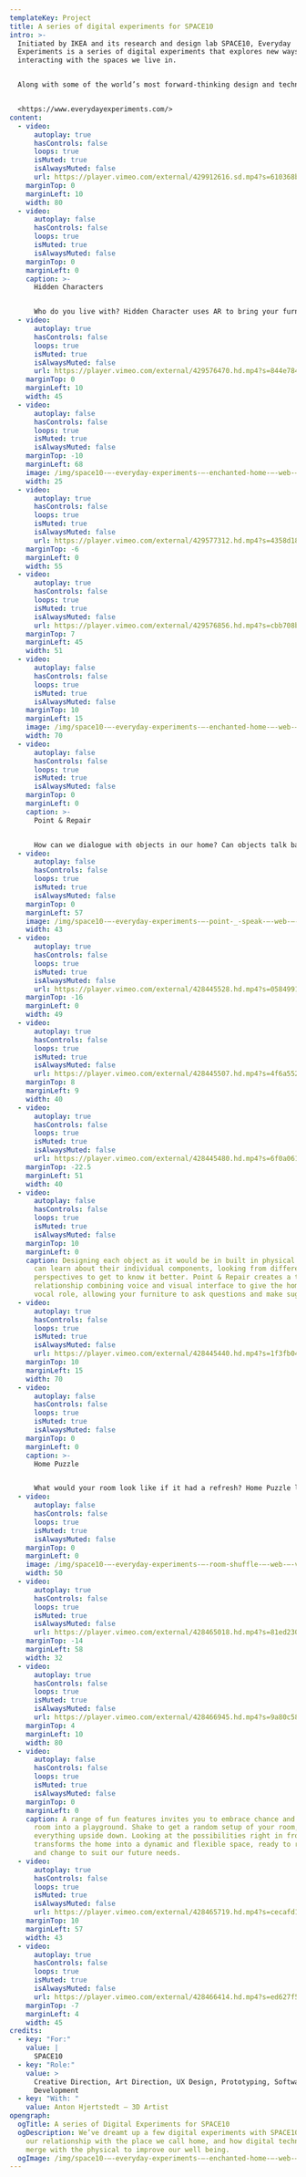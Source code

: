 ```yaml
---
templateKey: Project
title: A series of digital experiments for SPACE10
intro: >-
  Initiated by IKEA and its research and design lab SPACE10, Everyday
  Experiments is a series of digital experiments that explores new ways of
  interacting with the spaces we live in.


  Along with some of the world’s most forward-thinking design and technology studios, we were commissioned to reimagine the space we call home. We researched and prototyped three different applications that transform the home into a dynamic and innovative space of new encounters.


  <https://www.everydayexperiments.com/>
content:
  - video:
      autoplay: true
      hasControls: false
      loops: true
      isMuted: true
      isAlwaysMuted: false
      url: https://player.vimeo.com/external/429912616.sd.mp4?s=610368b98afd0e29ddfef3c279d0e5e532978036&profile_id=165
    marginTop: 0
    marginLeft: 10
    width: 80
  - video:
      autoplay: false
      hasControls: false
      loops: true
      isMuted: true
      isAlwaysMuted: false
    marginTop: 0
    marginLeft: 0
    caption: >-
      Hidden Characters


      Who do you live with? Hidden Character uses AR to bring your furniture to life. Set free your inner child and get to know your roommates by scanning objects with a tablet to transform them into characters, created in collaboration with UK-based 3D artist [Anton Hjertstedt](https://antonhjertstedt.com/). Each character is based on the unique properties of the object itself, generated by an algorithm that transforms its colour, size, shape and texture into a one-of-a-kind personality.
  - video:
      autoplay: true
      hasControls: false
      loops: true
      isMuted: true
      isAlwaysMuted: false
      url: https://player.vimeo.com/external/429576470.hd.mp4?s=844e78452e5c232aab8cb5d1d2d11b6894fc2538&profile_id=175
    marginTop: 0
    marginLeft: 10
    width: 45
  - video:
      autoplay: false
      hasControls: false
      loops: true
      isMuted: true
      isAlwaysMuted: false
    marginTop: -10
    marginLeft: 68
    image: /img/space10-–-everyday-experiments-–-enchanted-home-–-web-–-photo-by-random-studio-–-15.jpg
    width: 25
  - video:
      autoplay: true
      hasControls: false
      loops: true
      isMuted: true
      isAlwaysMuted: false
      url: https://player.vimeo.com/external/429577312.hd.mp4?s=4358d188301f0a1e46db2276e55cae9769639088&profile_id=175
    marginTop: -6
    marginLeft: 0
    width: 55
  - video:
      autoplay: true
      hasControls: false
      loops: true
      isMuted: true
      isAlwaysMuted: false
      url: https://player.vimeo.com/external/429576856.hd.mp4?s=cbb708b57f20c865bbffc141408145529350d35f&profile_id=175
    marginTop: 7
    marginLeft: 45
    width: 51
  - video:
      autoplay: false
      hasControls: false
      loops: true
      isMuted: true
      isAlwaysMuted: false
    marginTop: 10
    marginLeft: 15
    image: /img/space10-–-everyday-experiments-–-enchanted-home-–-web-–-photo-by-random-studio-–-01.jpg
    width: 70
  - video:
      autoplay: false
      hasControls: false
      loops: true
      isMuted: true
      isAlwaysMuted: false
    marginTop: 0
    marginLeft: 0
    caption: >-
      Point & Repair


      How can we dialogue with objects in our home? Can objects talk back if they need something? Point & Repair explores new interfaces that embrace a more natural way of interacting with the objects in your home, encouraging you to upcycle your belongings rather than replacing them. By pointing at a piece of your furniture, you can find out what upkeep it needs and when working towards a more sustainable way of living.
  - video:
      autoplay: false
      hasControls: false
      loops: true
      isMuted: true
      isAlwaysMuted: false
    marginTop: 0
    marginLeft: 57
    image: /img/space10-–-everyday-experiments-–-point-_-speak-–-web-–-image-by-random-studio-–-01.jpg
    width: 43
  - video:
      autoplay: true
      hasControls: false
      loops: true
      isMuted: true
      isAlwaysMuted: false
      url: https://player.vimeo.com/external/428445528.hd.mp4?s=05849918e5a39b91bbd715bb8c9ee933c1d69720&profile_id=175
    marginTop: -16
    marginLeft: 0
    width: 49
  - video:
      autoplay: true
      hasControls: false
      loops: true
      isMuted: true
      isAlwaysMuted: false
      url: https://player.vimeo.com/external/428445507.hd.mp4?s=4f6a5521976f678887f1f1abe74cb606f66655d2&profile_id=175
    marginTop: 8
    marginLeft: 9
    width: 40
  - video:
      autoplay: true
      hasControls: false
      loops: true
      isMuted: true
      isAlwaysMuted: false
      url: https://player.vimeo.com/external/428445480.hd.mp4?s=6f0a06135c714dda8b17f91adad092690b6c9c48&profile_id=175
    marginTop: -22.5
    marginLeft: 51
    width: 40
  - video:
      autoplay: false
      hasControls: false
      loops: true
      isMuted: true
      isAlwaysMuted: false
    marginTop: 10
    marginLeft: 0
    caption: Designing each object as it would be in built in physical space, you
      can learn about their individual components, looking from different
      perspectives to get to know it better. Point & Repair creates a two-way
      relationship combining voice and visual interface to give the home a more
      vocal role, allowing your furniture to ask questions and make suggestions.
  - video:
      autoplay: true
      hasControls: false
      loops: true
      isMuted: true
      isAlwaysMuted: false
      url: https://player.vimeo.com/external/428445440.hd.mp4?s=1f3fb04c7371d141b02e889f9d154002a7272242&profile_id=175
    marginTop: 10
    marginLeft: 15
    width: 70
  - video:
      autoplay: false
      hasControls: false
      loops: true
      isMuted: true
      isAlwaysMuted: false
    marginTop: 0
    marginLeft: 0
    caption: >-
      Home Puzzle


      What would your room look like if it had a refresh? Home Puzzle lets your imagination loose to experiment with your living space. Scan your room to make a 3D environment where you can drag and drop the objects you want to reposition to try out different layouts with zero effort. A combination of diminished reality and photogrammetry allows you to visualise this process directly in front of your eyes, as if it were really happening.
  - video:
      autoplay: false
      hasControls: false
      loops: true
      isMuted: true
      isAlwaysMuted: false
    marginTop: 0
    marginLeft: 0
    image: /img/space10-–-everyday-experiments-–-room-shuffle-–-web-–-video-by-random-studio-–-01.jpg
    width: 50
  - video:
      autoplay: true
      hasControls: false
      loops: true
      isMuted: true
      isAlwaysMuted: false
      url: https://player.vimeo.com/external/428465018.hd.mp4?s=81ed2302b383ded4f62d15369480907f59ee77cb&profile_id=175
    marginTop: -14
    marginLeft: 58
    width: 32
  - video:
      autoplay: true
      hasControls: false
      loops: true
      isMuted: true
      isAlwaysMuted: false
      url: https://player.vimeo.com/external/428466945.hd.mp4?s=9a80c58b9cc0957d1912ba0f7ff4f66de38665b5&profile_id=175
    marginTop: 4
    marginLeft: 10
    width: 80
  - video:
      autoplay: false
      hasControls: false
      loops: true
      isMuted: true
      isAlwaysMuted: false
    marginTop: 0
    marginLeft: 0
    caption: A range of fun features invites you to embrace chance and turn your
      room into a playground. Shake to get a random setup of your room, or flip
      everything upside down. Looking at the possibilities right in front of us
      transforms the home into a dynamic and flexible space, ready to respond
      and change to suit our future needs.
  - video:
      autoplay: true
      hasControls: false
      loops: true
      isMuted: true
      isAlwaysMuted: false
      url: https://player.vimeo.com/external/428465719.hd.mp4?s=cecafd1d509182c08513065e8f11a75b8baa6a77&profile_id=175
    marginTop: 10
    marginLeft: 57
    width: 43
  - video:
      autoplay: true
      hasControls: false
      loops: true
      isMuted: true
      isAlwaysMuted: false
      url: https://player.vimeo.com/external/428466414.hd.mp4?s=ed627f5ada7b1633dd95a3da10db38029ba51dd1&profile_id=175
    marginTop: -7
    marginLeft: 4
    width: 45
credits:
  - key: "For:"
    value: |
      SPACE10
  - key: "Role:"
    value: >
      Creative Direction, Art Direction, UX Design, Prototyping, Software
      Development
  - key: "With: "
    value: Anton Hjertstedt – 3D Artist
opengraph:
  ogTitle: A series of Digital Experiments for SPACE10
  ogDescription: We’ve dreamt up a few digital experiments with SPACE10 to rethink
    our relationship with the place we call home, and how digital technology can
    merge with the physical to improve our well being.
  ogImage: /img/space10-–-everyday-experiments-–-enchanted-home-–-web-–-photo-by-random-studio-–-01.jpg
---
```

